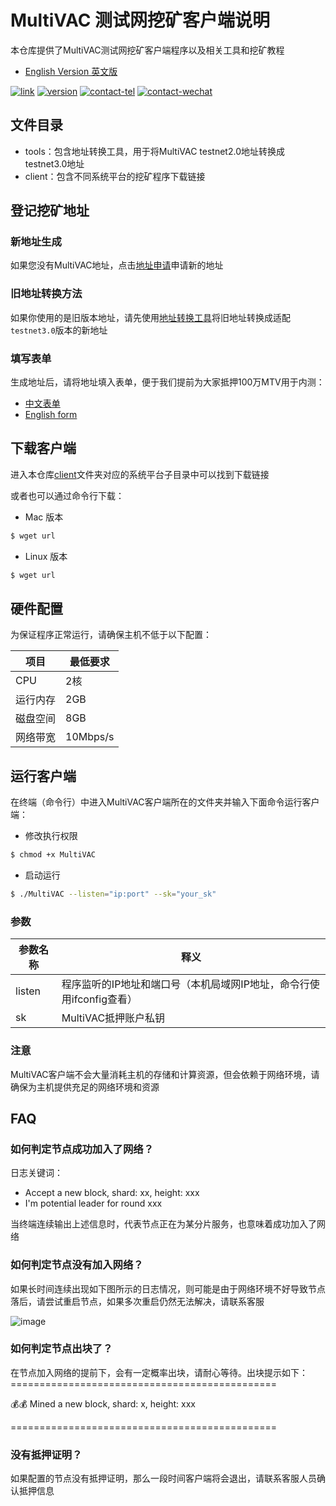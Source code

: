 # MultiVAC 测试网挖矿客户端说明

本仓库提供了MultiVAC测试网挖矿客户端程序以及相关工具和挖矿教程

- [English Version 英文版](README_EN.md)

[![link](https://img.shields.io/badge/link-browser-red)](http://test.e.mtv.ac)
[![version](https://img.shields.io/badge/version-testnet3.0-blue)](http://test.e.mtv.ac)
[![contact-tel](https://img.shields.io/badge/contact-telegram-blue)](https://t.me/joinchat/I-io_BT_CZjznBGo90vdRA)
[![contact-wechat](https://img.shields.io/badge/contact-wechat-brightgreen)](https://s2.ax1x.com/2019/10/30/K4Rqne.jpg)

## 文件目录

- tools：包含地址转换工具，用于将MultiVAC testnet2.0地址转换成testnet3.0地址
- client：包含不同系统平台的挖矿程序下载链接

## 登记挖矿地址

### 新地址生成

如果您没有MultiVAC地址，点击[地址申请](http://test.e.mtv.ac/#/wallet/create)申请新的地址

### 旧地址转换方法

如果你使用的是旧版本地址，请先使用[地址转换工具](tools/addressconversion/README.md)将旧地址转换成适配`testnet3.0`版本的新地址

### 填写表单

生成地址后，请将地址填入表单，便于我们提前为大家抵押100万MTV用于内测：
- [中文表单](http://mtvmining.va.mikecrm.com/rZqHF3o)
- [English form](http://mtvmining.va.mikecrm.com/yIMw0Jn)

## 下载客户端

进入本仓库[client](client/README.md)文件夹对应的系统平台子目录中可以找到下载链接

或者也可以通过命令行下载：

- Mac 版本
```bash
$ wget url
```

- Linux 版本
```bash
$ wget url
```

## 硬件配置
为保证程序正常运行，请确保主机不低于以下配置：

项目 | 最低要求
---|---
CPU | 2核
运行内存 | 2GB
磁盘空间 | 8GB
网络带宽 | 10Mbps/s

## 运行客户端

在终端（命令行）中进入MultiVAC客户端所在的文件夹并输入下面命令运行客户端：

- 修改执行权限
```bash
$ chmod +x MultiVAC
```

- 启动运行
```bash
$ ./MultiVAC --listen="ip:port" --sk="your_sk"
```

### 参数

参数名称 | 释义
---|---
listen | 程序监听的IP地址和端口号（本机局域网IP地址，命令行使用ifconfig查看）
sk | MultiVAC抵押账户私钥

### 注意
MultiVAC客户端不会大量消耗主机的存储和计算资源，但会依赖于网络环境，请确保为主机提供充足的网络环境和资源

## FAQ

### 如何判定节点成功加入了网络？
日志关键词：
- Accept a new block, shard: xx, height: xxx
- I'm potential leader for round xxx

当终端连续输出上述信息时，代表节点正在为某分片服务，也意味着成功加入了网络

### 如何判定节点没有加入网络？
如果长时间连续出现如下图所示的日志情况，则可能是由于网络环境不好导致节点落后，请尝试重启节点，如果多次重启仍然无法解决，请联系客服

![image](https://note.youdao.com/yws/public/resource/7fdcb5cc8b2e8eb70072e13d14205b1d/xmlnote/51CE068C618D4F6B99ED59C9F51EE2F1/11915)

### 如何判定节点出块了？
在节点加入网络的提前下，会有一定概率出块，请耐心等待。出块提示如下：
\==============================================

💰💰 Mined a new block, shard: x, height: xxx

\==============================================


### 没有抵押证明？
如果配置的节点没有抵押证明，那么一段时间客户端将会退出，请联系客服人员确认抵押信息
